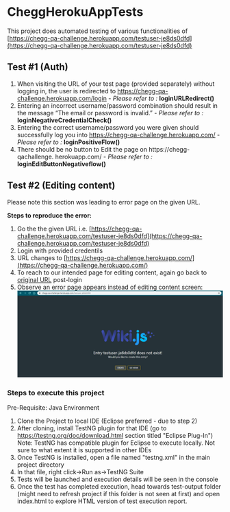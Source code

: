 # CheggHerokuAppTests
This project does automated testing of various functionalities of [https://chegg-qa-challenge.herokuapp.com/testuser-je8ds0dfd](https://chegg-qa-challenge.herokuapp.com/testuser-je8ds0dfd)

## Test #1 (Auth)
1. When visiting the URL of your test page (provided separately) without logging in, the
user is redirected to https://chegg-qa-challenge.herokuapp.com/login - *Please refer to :* **loginURLRedirect()**
2. Entering an incorrect username/password combination should result in the message
“The email or password is invalid.” - *Please refer to :* **loginNegativeCredentialCheck()**
3. Entering the correct username/password you were given should successfully log you
into https://chegg-qa-challenge.herokuapp.com/ - *Please refer to :* **loginPositiveFlow()**
4. There should be no button to Edit the page on https://chegg-qachallenge.
herokuapp.com/ - *Please refer to :* **loginEditButtonNegativeflow()**

## Test #2 (Editing content)
Please note this section was leading to error page on the given URL.

**Steps to reproduce the error:**
1. Go the the given URL i.e. [https://chegg-qa-challenge.herokuapp.com/testuser-je8ds0dfd](https://chegg-qa-challenge.herokuapp.com/testuser-je8ds0dfd)
2. Login with provided credentils
3. URL changes to [https://chegg-qa-challenge.herokuapp.com/](https://chegg-qa-challenge.herokuapp.com/)
4. To reach to our intended page for editing content, again go back to [original URL](https://chegg-qa-challenge.herokuapp.com/testuser-je8ds0dfd) post-login
5. Observe an error page appears instead of editing content screen:
![Error page](error_page.png)

### Steps to execute this project
Pre-Requisite: Java Environment
1. Clone the Project to local IDE (Eclipse preferred - due to step 2)
2. After cloning, install TestNG plugin for that IDE (go to https://testng.org/doc/download.html section titled "Eclipse Plug-In")
Note: TestNG has compatible plugin for Eclipse to execute locally. Not sure to what extent it is supported in other IDEs
3. Once TestNG is installed, open a file named "testng.xml" in the main project directory
4. In that file, right click->Run as->TestNG Suite
5. Tests will be launched and execution details will be seen in the console
6. Once the test has completed execution, head towards test-output folder (might need to refresh project if this folder is not seen at first) and open index.html to explore HTML version of test execution report.
